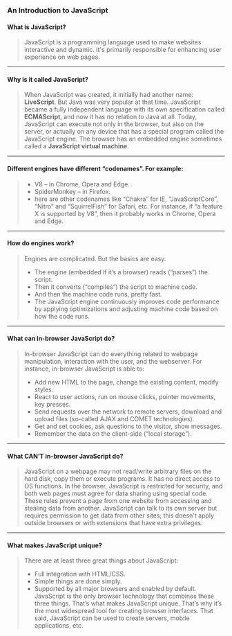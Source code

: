### An Introduction to JavaScript

#### What is JavaScript?
> JavaScript is a programming language used to make websites interactive and dynamic. It's primarily responsible for enhancing user experience on web pages.
---
#### Why is it called JavaScript?
> When JavaScript was created, it initially had another name: **LiveScript**. But Java was very popular at that time.
JavaScript became a fully independent language with its own specification called **ECMAScript**, and now it has no relation to Java at all.
Today, JavaScript can execute not only in the browser, but also on the server, or actually on any device that has a special program called the JavaScript engine.
The browser has an embedded engine sometimes called a **JavaScript virtual machine**.
---
#### Different engines have different “codenames”. For example:

> - V8 – in Chrome, Opera and Edge.
> - SpiderMonkey – in Firefox.
> -  here are other codenames like “Chakra” for IE, “JavaScriptCore”, “Nitro” and “SquirrelFish” for Safari, etc.
> For instance, if “a feature X is supported by V8”, then it probably works in Chrome, Opera and Edge.
---
#### How do engines work?
> Engines are complicated. But the basics are easy.
> - The engine (embedded if it’s a browser) reads (“parses”) the script.
> - Then it converts (“compiles”) the script to machine code.
> - And then the machine code runs, pretty fast.
> - The JavaScript engine continuously improves code performance by applying optimizations and adjusting machine code based on how the code runs.
---
#### What can in-browser JavaScript do?
> In-browser JavaScript can do everything related to webpage manipulation, interaction with the user, and the webserver.
> For instance, in-browser JavaScript is able to:
> - Add new HTML to the page, change the existing content, modify styles.
> - React to user actions, run on mouse clicks, pointer movements, key presses.
> - Send requests over the network to remote servers, download and upload files (so-called AJAX and COMET technologies).
> - Get and set cookies, ask questions to the visitor, show messages.
> - Remember the data on the client-side (“local storage”).
---
#### What CAN’T in-browser JavaScript do?
> JavaScript on a webpage may not read/write arbitrary files on the hard disk, copy them or execute programs.
> It has no direct access to OS functions.
> In the browser, JavaScript is restricted for security, and both web pages must agree for data sharing using special code.
> These rules prevent a page from one website from accessing and stealing data from another.
> JavaScript can talk to its own server but requires permission to get data from other sites; this doesn't apply outside browsers or with extensions that have extra privileges.
----
#### What makes JavaScript unique?
> There are at least three great things about JavaScript:
> - Full integration with HTML/CSS.
> - Simple things are done simply.
> - Supported by all major browsers and enabled by default.
> JavaScript is the only browser technology that combines these three things.
> That’s what makes JavaScript unique. That’s why it’s the most widespread tool for creating browser interfaces.
> That said, JavaScript can be used to create servers, mobile applications, etc.
